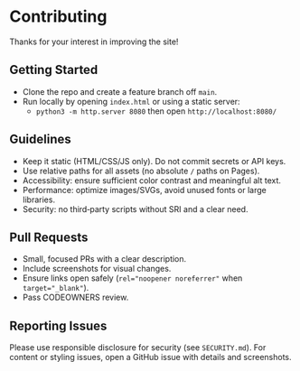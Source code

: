 # Contributing

Thanks for your interest in improving the site!

## Getting Started
- Clone the repo and create a feature branch off `main`.
- Run locally by opening `index.html` or using a static server:
  - `python3 -m http.server 8080` then open `http://localhost:8080/`

## Guidelines
- Keep it static (HTML/CSS/JS only). Do not commit secrets or API keys.
- Use relative paths for all assets (no absolute `/` paths on Pages).
- Accessibility: ensure sufficient color contrast and meaningful alt text.
- Performance: optimize images/SVGs, avoid unused fonts or large libraries.
- Security: no third‑party scripts without SRI and a clear need.

## Pull Requests
- Small, focused PRs with a clear description.
- Include screenshots for visual changes.
- Ensure links open safely (`rel="noopener noreferrer"` when `target="_blank"`).
- Pass CODEOWNERS review.

## Reporting Issues
Please use responsible disclosure for security (see `SECURITY.md`). For content or styling issues, open a GitHub issue with details and screenshots.
